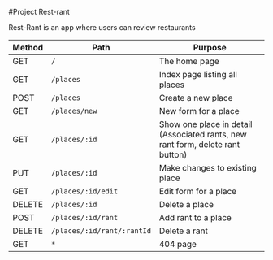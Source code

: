 #Project Rest-rant

Rest-Rant is an app where users can review restaurants

| Method | Path | Purpose |
| ------ | ------------------------------------- | ----------------------------- |
| GET | `/` | The home page |
| GET | `/places` | Index page listing all places |
| POST | `/places` | Create a new place |
| GET | `/places/new` | New form for a place |
| GET | `/places/:id` | Show one place in detail (Associated rants, new rant form, delete rant button) |
| PUT | `/places/:id` | Make changes to existing place |
| GET | `/places/:id/edit` | Edit form for a place |
| DELETE | `/places/:id` | Delete a place |
| POST | `/places/:id/rant` | Add rant to a place |
| DELETE | `/places/:id/rant/:rantId` | Delete a rant |
| GET | `*` | 404 page